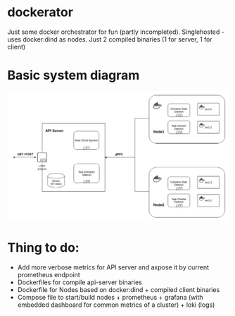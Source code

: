 # dockerator
Just some docker orchestrator for fun (partly incompleted). Singlehosted - uses docker:dind as nodes. Just 2 compiled binaries (1 for server, 1 for client)

# Basic system diagram
![alt text](https://github.com/artemantipov/dockerator/blob/master/dockerator.png)

# Thing to do:
* Add more verbose metrics for API server and axpose it by current prometheus endpoint
* Dockerfiles for compile api-server binaries 
* Dockerfile for Nodes based on docker:dind + compiled client binaries
* Compose file to start/build nodes + prometheus + grafana (with embedded dashboard for common metrics of a cluster) + loki (logs)







